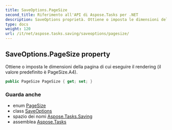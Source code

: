 ```yaml
---
title: SaveOptions.PageSize
second_title: Riferimento all'API di Aspose.Tasks per .NET
description: SaveOptions proprietà. Ottiene o imposta le dimensioni della pagina di cui eseguire il rendering il valore predefinito è PageSize.A4.
type: docs
weight: 120
url: /it/net/aspose.tasks.saving/saveoptions/pagesize/
---
```

## SaveOptions.PageSize property

Ottiene o imposta le dimensioni della pagina di cui eseguire il rendering (il valore predefinito è PageSize.A4).

```csharp
public PageSize PageSize { get; set; }
```

### Guarda anche

* enum [PageSize](../../../aspose.tasks.visualization/pagesize/)
* class [SaveOptions](../)
* spazio dei nomi [Aspose.Tasks.Saving](../../saveoptions/)
* assemblea [Aspose.Tasks](../../../)


